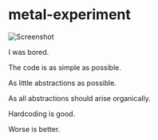 # metal-experiment 

![Screenshot](https://github.com/ArjoNagelhout/metal-experiment/assets/16051555/cb16a3a9-cec5-4bb2-997a-a233439b8112)

I was bored. 

The code is as simple as possible. 

As little abstractions as possible.

As all abstractions should arise organically.

Hardcoding is good. 

Worse is better.
